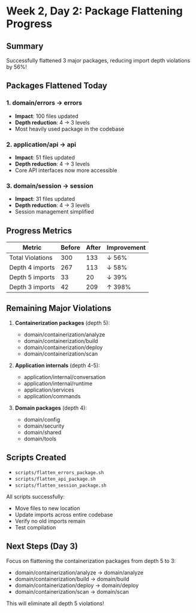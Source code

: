 # Week 2, Day 2: Package Flattening Progress

## Summary
Successfully flattened 3 major packages, reducing import depth violations by 56%!

## Packages Flattened Today

### 1. domain/errors → errors
- **Impact**: 100 files updated
- **Depth reduction**: 4 → 3 levels
- Most heavily used package in the codebase

### 2. application/api → api
- **Impact**: 51 files updated
- **Depth reduction**: 4 → 3 levels
- Core API interfaces now more accessible

### 3. domain/session → session
- **Impact**: 31 files updated
- **Depth reduction**: 4 → 3 levels
- Session management simplified

## Progress Metrics

| Metric | Before | After | Improvement |
|--------|--------|-------|-------------|
| Total Violations | 300 | 133 | ↓ 56% |
| Depth 4 imports | 267 | 113 | ↓ 58% |
| Depth 5 imports | 33 | 20 | ↓ 39% |
| Depth 3 imports | 42 | 209 | ↑ 398% |

## Remaining Major Violations

1. **Containerization packages** (depth 5):
   - domain/containerization/analyze
   - domain/containerization/build
   - domain/containerization/deploy
   - domain/containerization/scan

2. **Application internals** (depth 4-5):
   - application/internal/conversation
   - application/internal/runtime
   - application/services
   - application/commands

3. **Domain packages** (depth 4):
   - domain/config
   - domain/security
   - domain/shared
   - domain/tools

## Scripts Created
- `scripts/flatten_errors_package.sh`
- `scripts/flatten_api_package.sh`
- `scripts/flatten_session_package.sh`

All scripts successfully:
- Move files to new location
- Update imports across entire codebase
- Verify no old imports remain
- Test compilation

## Next Steps (Day 3)
Focus on flattening the containerization packages from depth 5 to 3:
- domain/containerization/analyze → domain/analyze
- domain/containerization/build → domain/build
- domain/containerization/deploy → domain/deploy
- domain/containerization/scan → domain/scan

This will eliminate all depth 5 violations!
